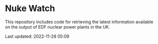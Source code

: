 # Nuke Watch

This repository includes code for retrieving the latest information available on the output of EDF nuclear power plants in the UK.

Last updated: 2022-11-28 05:09